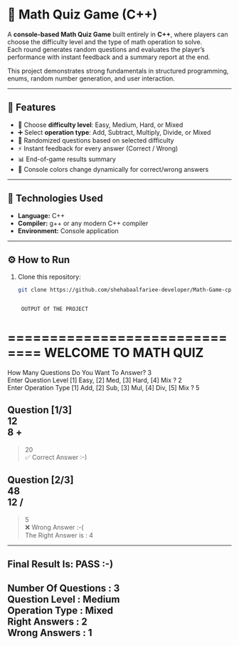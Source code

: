 # 🧮 Math Quiz Game (C++)

A **console-based Math Quiz Game** built entirely in **C++**, where players can choose the difficulty level and the type of math operation to solve.  
Each round generates random questions and evaluates the player’s performance with instant feedback and a summary report at the end.

This project demonstrates strong fundamentals in structured programming, enums, random number generation, and user interaction.

---

## 🚀 Features

- 🎯 Choose **difficulty level**: Easy, Medium, Hard, or Mixed  
- ➕ Select **operation type**: Add, Subtract, Multiply, Divide, or Mixed  
- 🧠 Randomized questions based on selected difficulty  
- ⚡ Instant feedback for every answer (Correct / Wrong)  
- 📊 End-of-game results summary  
- 🎨 Console colors change dynamically for correct/wrong answers  

---

## 🧰 Technologies Used

- **Language:** C++  
- **Compiler:** g++ or any modern C++ compiler  
- **Environment:** Console application  

---

## ⚙️ How to Run

1. Clone this repository:
   ```bash
   git clone https://github.com/shehabaalfariee-developer/Math-Game-cpp.git


    OUTPUT Of THE PROJECT
==============================
     WELCOME TO MATH QUIZ
==============================

How Many Questions Do You Want To Answer? 3  
Enter Question Level [1] Easy, [2] Med, [3] Hard, [4] Mix ? 2  
Enter Operation Type [1] Add, [2] Sub, [3] Mul, [4] Div, [5] Mix ? 5  

Question [1/3]  
12  
8 +  
---------------  
> 20  
✅ Correct Answer :-)  

Question [2/3]  
48  
12 /  
---------------  
> 5  
❌ Wrong Answer :-(  
The Right Answer is : 4  

--------------------------  
Final Result Is: PASS :-)  
--------------------------  
Number Of Questions     : 3  
Question Level          : Medium  
Operation Type          : Mixed  
Right Answers           : 2  
Wrong Answers           : 1  
--------------------------------------

